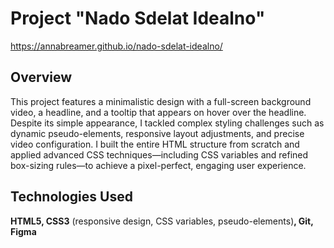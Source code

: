# Project "Nado Sdelat Idealno"
https://annabreamer.github.io/nado-sdelat-idealno/
## Overview
This project features a minimalistic design with a full-screen background video, a headline, and a tooltip that appears on hover over the headline. Despite its simple appearance, I tackled complex styling challenges such as dynamic pseudo-elements, responsive layout adjustments, and precise video configuration. I built the entire HTML structure from scratch and applied advanced CSS techniques—including CSS variables and refined box-sizing rules—to achieve a pixel-perfect, engaging user experience.

## Technologies Used
**HTML5, CSS3** (responsive design, CSS variables, pseudo-elements)**, Git, Figma**








